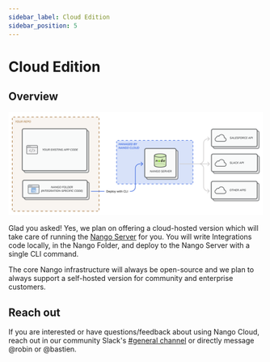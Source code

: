 ```yaml
---
sidebar_label: Cloud Edition
sidebar_position: 5
---
```


# Cloud Edition

## Overview

![Nango Self-Hosted](/img/nango-cloud.png)

Glad you asked! Yes, we plan on offering a cloud-hosted version which will take care of running the [Nango Server](architecture.md) for you. You will write Integrations code locally, in the Nango Folder, and deploy to the Nango Server with a single CLI command.

The core Nango infrastructure will always be open-source and we plan to always support a self-hosted version for community and enterprise customers.

## Reach out

If you are interested or have questions/feedback about using Nango Cloud, reach out in our community Slack's [#general channel](https://nango-community.slack.com/archives/C03QBHSMPUM) or directly message @robin or @bastien.